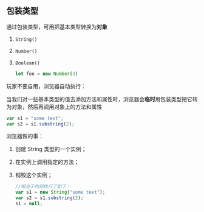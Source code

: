 ## 包装类型

通过包装类型，可用把基本类型转换为**对象**

1. `String()`

2. `Number()`

3. `Boolean()`

   ```js
   let foo = new Number(3)
   ```



玩家不要自用，浏览器自动执行：

当我们对一些基本类型的值去添加方法和属性时，浏览器会**临时**用包装类型把它转为对象，然后再调用对象上的方法和属性

```js
var s1 = "some text"; 
var s2 = s1.substring(2);
```

浏览器做的事：

1. 创建 String 类型的一个实例；

2. 在实例上调用指定的方法；

3. 销毁这个实例；

   ```js
   //相当于内部执行了如下：
   var s1 = new String("some text"); 
   var s2 = s1.substring(2); 
   s1 = null;
   ```

   


